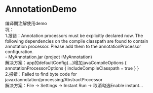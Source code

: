 # AnnotationDemo
编译期注解使用demo</br>
坑：</br>
1.报错：Annotation processors must be explicitly declared now.  The following dependencies on the compile classpath are found to contain annotation processor.  Please add them to the annotationProcessor configuration.</br>
       - MyAnnotation.jar (project :MyAnnotation)</br>
   解决方案：app的defaultConfig{...}增加javaCompileOptions { annotationProcessorOptions { includeCompileClasspath = true } }</br>
2.报错：Failed to find byte code for javax/annotation/processing/AbstractProcessor</br>
   解决方案：File -> Settings -> Instant Run -> 取消勾选Enable instant...</br>